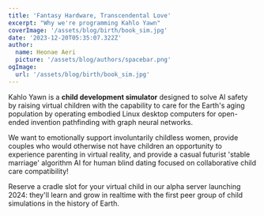 ```yaml
---
title: 'Fantasy Hardware, Transcendental Love'
excerpt: "Why we're programming Kahlo Yawn"
coverImage: '/assets/blog/birth/book_sim.jpg'
date: '2023-12-20T05:35:07.322Z'
author:
  name: Heonae Aeri
  picture: '/assets/blog/authors/spacebar.png'
ogImage:
  url: '/assets/blog/birth/book_sim.jpg'
---
```

Kahlo Yawn is a **child development simulator** designed to solve AI safety by raising virtual children with the capability to care for the Earth's aging population by operating embodied Linux desktop computers for open-ended invention pathfinding with graph neural networks.

We want to emotionally support involuntarily childless women, provide couples who would otherwise not have children an opportunity to experience parenting in virtual reality, and provide a casual futurist 'stable marriage' algorithm AI for human blind dating focused on collaborative child care compatibility!  

Reserve a cradle slot for your virtual child in our alpha server launching 2024: they'll learn and grow in realtime with the first peer group of child simulations in the history of Earth.